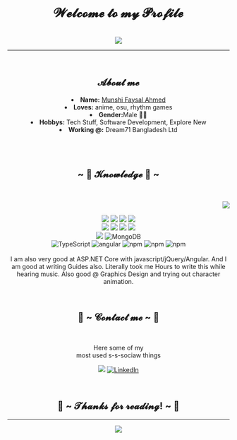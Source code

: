 <body>
  <center>
<h1 align="center">𝓦𝓮𝓵𝓬𝓸𝓶𝓮 𝓽𝓸 𝓶𝔂 𝓟𝓻𝓸𝓯𝓲𝓵𝓮</h1>
<br>
    <div align="center">
    <img src="https://komarev.com/ghpvc/?username=Munshi-Faysal&color=green"/>
    </div>
    <hr>
<div align="center">
<!-- <a href="https://discord.com/users/202740603790819328" > -->
  <br>
  
</div>
<div>
<h2 align="center"> 𝓐𝓫𝓸𝓾𝓽 𝓶𝓮  </h2>
<li>
 <b>Name:</b> <a href='#' target=_blank>Munshi Faysal Ahmed</a></li>

<li>
<b>Loves:</b> anime, osu, rhythm games
</li>
<li>
<b>Gender:</b>Male 🏳️‍⚧️
</li>
<li>
<b>Hobbys:</b> Tech Stuff, Software Development, Explore New
</li>
<li>
<b>Working @:</b> Dream71 Bangladesh Ltd
</li>
<br><br><br>
</div>
<div>
<h2 align="center">            ~ 📇 𝓚𝓷𝓸𝔀𝓵𝓮𝓭𝓰𝓮 📇 ~</h2>
 <br>
<p>
  <div align="center">
<img src="https://github-readme-stats.vercel.app/api/top-langs/?username=Munshi-Faysal&layout=Demo&count_private=true" align="right">
  </div>
</div>
<div>
  <br>
<p align="center">
  <img src="https://img.shields.io/badge/dot%20net%20-%23512BD4.svg?&style=for-the-badge&logo=dotnet&logoColor=white"/>
  <img src="https://img.shields.io/badge/html5%20-%23E34F26.svg?&style=for-the-badge&logo=html5&logoColor=white"/>
  <img src="https://img.shields.io/badge/css3%20-%231572B6.svg?&style=for-the-badge&logo=css3&logoColor=white"/>
  <img src="https://img.shields.io/badge/-C Sharp-239120?style=for-the-badge&logo=csharp&logoColor=white"/> 
  <br>
  
  <img src="https://img.shields.io/badge/javascript%20-%23323330.svg?&style=for-the-badge&logo=javascript&logoColor=%23F7DF1E"/>
  <img src="https://img.shields.io/badge/git%20-%23F05033.svg?&style=for-the-badge&logo=git&logoColor=white"/>
  <img src="https://img.shields.io/badge/-SQL Server-CC2927?style=for-the-badge&logo=microsoftsqlserver&logoColor=white"/>
  <img src="https://img.shields.io/badge/-Bootstrap-7952B3?style=for-the-badge&logo=bootstrap&logoColor=white"/> 
  <br>
  
  <img src="https://img.shields.io/badge/Github-%23181717.svg?&style=for-the-badge&logo=github&logoColor=white"/>
  <img alt="MongoDB" src="https://img.shields.io/badge/-Crystal-000000?style=for-the-badge&logo=crystal&logoColor=white" />
  <br>
  
  <img alt="TypeScript" src="https://img.shields.io/badge/-TypeScript-007ACC?style=for-the-badge&logo=typescript&logoColor=white" />
  <img alt="angular" src="https://img.shields.io/badge/-Angular-DD0031?style=for-the-badge&logo=angular&logoColor=white" />
  <img alt="npm" src="https://img.shields.io/badge/-NPM-CB3837?style=for-the-badge&logo=npm&logoColor=white" />
  <img alt="npm" src="https://img.shields.io/badge/-DevExpress-FF7200?style=for-the-badge&logo=devexpress&logoColor=white" />
  <img alt="npm" src="https://img.shields.io/badge/-MySQL-4479A1?style=for-the-badge&logo=sql&logoColor=white" />
 <br><br>
I am also very good at ASP.NET Core with javascript/jQuery/Angular. And I am good at writing Guides also. Literally took me Hours to write this while hearing music. Also good @ Graphics Design and trying out character animation.
</p>
<br>
<h2 align="center">           📝 ~ 𝓒𝓸𝓷𝓽𝓪𝓬𝓽 𝓶𝓮 ~ 📝</h2>

<br>
<p align="center">Here some of my <br>
most used s-s-sociaw things</p>

<p align="center"> <a href="https://www.facebook.com/munshifaysal.ahmed.9/" target="_blank"><img src="https://img.shields.io/badge/Munshi Faysal-%231877F2.svg?&style=for-the-badge&logo=facebook&logoColor=white"/></a> <a href="https://www.linkedin.com/in/munshi-faysal-ahmed-195293200/" target="_blank"><img alt="LinkedIn" src="https://img.shields.io/badge/Munshi Faysal-%230077B5.svg?&style=for-the-badge&logo=linkedin&logoColor=white" /></a></p>
</div>
<br>
<div>
<h2 align="center">💖 ~ 𝓣𝓱𝓪𝓷𝓴𝓼 𝓯𝓸𝓻 𝓻𝓮𝓪𝓭𝓲𝓷𝓰! ~ 💖</h2>

<hr>
</div>
    <p align="center" >  
  <a href="https://github.com/Munshi-Faysal"> 
<img  src="https://github-readme-stats.vercel.app/api?username=Munshi-Faysal&&show_icons=true&theme=radical&count_private=true"/>
  </a>
  </p>
    
    
    
</div>
    </center>
</body>


